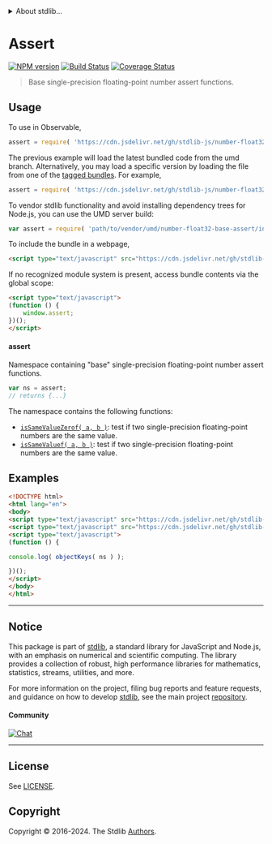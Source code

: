 <!--

@license Apache-2.0

Copyright (c) 2024 The Stdlib Authors.

Licensed under the Apache License, Version 2.0 (the "License");
you may not use this file except in compliance with the License.
You may obtain a copy of the License at

   http://www.apache.org/licenses/LICENSE-2.0

Unless required by applicable law or agreed to in writing, software
distributed under the License is distributed on an "AS IS" BASIS,
WITHOUT WARRANTIES OR CONDITIONS OF ANY KIND, either express or implied.
See the License for the specific language governing permissions and
limitations under the License.

-->


<details>
  <summary>
    About stdlib...
  </summary>
  <p>We believe in a future in which the web is a preferred environment for numerical computation. To help realize this future, we've built stdlib. stdlib is a standard library, with an emphasis on numerical and scientific computation, written in JavaScript (and C) for execution in browsers and in Node.js.</p>
  <p>The library is fully decomposable, being architected in such a way that you can swap out and mix and match APIs and functionality to cater to your exact preferences and use cases.</p>
  <p>When you use stdlib, you can be absolutely certain that you are using the most thorough, rigorous, well-written, studied, documented, tested, measured, and high-quality code out there.</p>
  <p>To join us in bringing numerical computing to the web, get started by checking us out on <a href="https://github.com/stdlib-js/stdlib">GitHub</a>, and please consider <a href="https://opencollective.com/stdlib">financially supporting stdlib</a>. We greatly appreciate your continued support!</p>
</details>

# Assert

[![NPM version][npm-image]][npm-url] [![Build Status][test-image]][test-url] [![Coverage Status][coverage-image]][coverage-url] <!-- [![dependencies][dependencies-image]][dependencies-url] -->

> Base single-precision floating-point number assert functions.



<section class="usage">

## Usage

To use in Observable,

```javascript
assert = require( 'https://cdn.jsdelivr.net/gh/stdlib-js/number-float32-base-assert@umd/browser.js' )
```
The previous example will load the latest bundled code from the umd branch. Alternatively, you may load a specific version by loading the file from one of the [tagged bundles](https://github.com/stdlib-js/number-float32-base-assert/tags). For example,

```javascript
assert = require( 'https://cdn.jsdelivr.net/gh/stdlib-js/number-float32-base-assert@v0.2.1-umd/browser.js' )
```

To vendor stdlib functionality and avoid installing dependency trees for Node.js, you can use the UMD server build:

```javascript
var assert = require( 'path/to/vendor/umd/number-float32-base-assert/index.js' )
```

To include the bundle in a webpage,

```html
<script type="text/javascript" src="https://cdn.jsdelivr.net/gh/stdlib-js/number-float32-base-assert@umd/browser.js"></script>
```

If no recognized module system is present, access bundle contents via the global scope:

```html
<script type="text/javascript">
(function () {
    window.assert;
})();
</script>
```

#### assert

Namespace containing "base" single-precision floating-point number assert functions.

```javascript
var ns = assert;
// returns {...}
```

The namespace contains the following functions:

<!-- <toc pattern="*"> -->

<div class="namespace-toc">

-   <span class="signature">[`isSameValueZerof( a, b )`][@stdlib/number/float32/base/assert/is-same-value-zero]</span><span class="delimiter">: </span><span class="description">test if two single-precision floating-point numbers are the same value.</span>
-   <span class="signature">[`isSameValuef( a, b )`][@stdlib/number/float32/base/assert/is-same-value]</span><span class="delimiter">: </span><span class="description">test if two single-precision floating-point numbers are the same value.</span>

</div>

<!-- </toc> -->

</section>

<!-- /.usage -->

<!-- Package notes. Make sure to keep an empty line after the `section` element and another before the `/section` close. -->

<section class="notes">

</section>

<!-- /.notes -->

<section class="examples">

## Examples

<!-- TODO: better examples -->

<!-- eslint no-undef: "error" -->

```html
<!DOCTYPE html>
<html lang="en">
<body>
<script type="text/javascript" src="https://cdn.jsdelivr.net/gh/stdlib-js/utils-keys@umd/browser.js"></script>
<script type="text/javascript" src="https://cdn.jsdelivr.net/gh/stdlib-js/number-float32-base-assert@umd/browser.js"></script>
<script type="text/javascript">
(function () {

console.log( objectKeys( ns ) );

})();
</script>
</body>
</html>
```

</section>

<!-- /.examples -->

<!-- Section for related `stdlib` packages. Do not manually edit this section, as it is automatically populated. -->

<section class="related">

</section>

<!-- /.related -->

<!-- Section for all links. Make sure to keep an empty line after the `section` element and another before the `/section` close. -->


<section class="main-repo" >

* * *

## Notice

This package is part of [stdlib][stdlib], a standard library for JavaScript and Node.js, with an emphasis on numerical and scientific computing. The library provides a collection of robust, high performance libraries for mathematics, statistics, streams, utilities, and more.

For more information on the project, filing bug reports and feature requests, and guidance on how to develop [stdlib][stdlib], see the main project [repository][stdlib].

#### Community

[![Chat][chat-image]][chat-url]

---

## License

See [LICENSE][stdlib-license].


## Copyright

Copyright &copy; 2016-2024. The Stdlib [Authors][stdlib-authors].

</section>

<!-- /.stdlib -->

<!-- Section for all links. Make sure to keep an empty line after the `section` element and another before the `/section` close. -->

<section class="links">

[npm-image]: http://img.shields.io/npm/v/@stdlib/number-float32-base-assert.svg
[npm-url]: https://npmjs.org/package/@stdlib/number-float32-base-assert

[test-image]: https://github.com/stdlib-js/number-float32-base-assert/actions/workflows/test.yml/badge.svg?branch=v0.2.1
[test-url]: https://github.com/stdlib-js/number-float32-base-assert/actions/workflows/test.yml?query=branch:v0.2.1

[coverage-image]: https://img.shields.io/codecov/c/github/stdlib-js/number-float32-base-assert/main.svg
[coverage-url]: https://codecov.io/github/stdlib-js/number-float32-base-assert?branch=main

<!--

[dependencies-image]: https://img.shields.io/david/stdlib-js/number-float32-base-assert.svg
[dependencies-url]: https://david-dm.org/stdlib-js/number-float32-base-assert/main

-->

[chat-image]: https://img.shields.io/gitter/room/stdlib-js/stdlib.svg
[chat-url]: https://app.gitter.im/#/room/#stdlib-js_stdlib:gitter.im

[stdlib]: https://github.com/stdlib-js/stdlib

[stdlib-authors]: https://github.com/stdlib-js/stdlib/graphs/contributors

[umd]: https://github.com/umdjs/umd
[es-module]: https://developer.mozilla.org/en-US/docs/Web/JavaScript/Guide/Modules

[deno-url]: https://github.com/stdlib-js/number-float32-base-assert/tree/deno
[deno-readme]: https://github.com/stdlib-js/number-float32-base-assert/blob/deno/README.md
[umd-url]: https://github.com/stdlib-js/number-float32-base-assert/tree/umd
[umd-readme]: https://github.com/stdlib-js/number-float32-base-assert/blob/umd/README.md
[esm-url]: https://github.com/stdlib-js/number-float32-base-assert/tree/esm
[esm-readme]: https://github.com/stdlib-js/number-float32-base-assert/blob/esm/README.md
[branches-url]: https://github.com/stdlib-js/number-float32-base-assert/blob/main/branches.md

[stdlib-license]: https://raw.githubusercontent.com/stdlib-js/number-float32-base-assert/main/LICENSE

<!-- <toc-links> -->

[@stdlib/number/float32/base/assert/is-same-value-zero]: https://github.com/stdlib-js/number-float32-base-assert-is-same-value-zero/tree/umd

[@stdlib/number/float32/base/assert/is-same-value]: https://github.com/stdlib-js/number-float32-base-assert-is-same-value/tree/umd

<!-- </toc-links> -->

</section>

<!-- /.links -->
